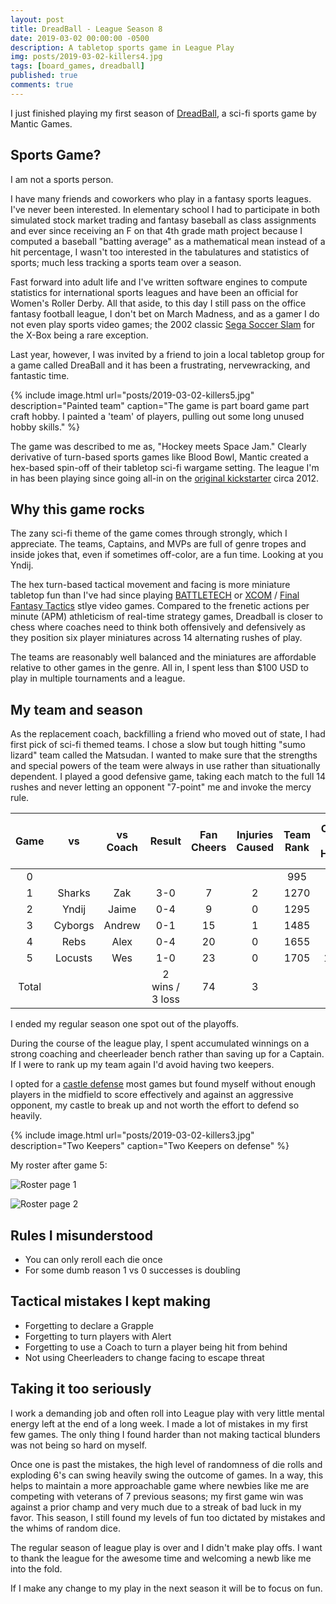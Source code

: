 ```yaml
---
layout: post
title: DreadBall - League Season 8
date: 2019-03-02 00:00:00 -0500
description: A tabletop sports game in League Play 
img: posts/2019-03-02-killers4.jpg
tags: [board_games, dreadball]
published: true
comments: true
---
```


I just finished playing my first season of [DreadBall](http://www.manticgames.com/mantic-shop/dreadball.html), a sci-fi sports game by Mantic Games.

## Sports Game?

I am not a sports person. 

I have many friends and coworkers who play in a fantasy sports leagues.  I've never been interested.  In elementary school I had to participate in both simulated stock market trading and fantasy baseball as class assignments and ever since receiving an F on that 4th grade math project because I computed a baseball "batting average" as a mathematical mean instead of a hit percentage, I wasn't too interested in the tabulatures and statistics of sports; much less tracking a sports team over a season.

Fast forward into adult life and I've written software engines to compute statistics for international sports leagues and have been an official for Women's Roller Derby.  All that aside, to this day I still pass on the office fantasy football league, I don't bet on March Madness, and as a gamer I do not even play sports video games; the 2002 classic [Sega Soccer Slam](https://www.giantbomb.com/sega-soccer-slam/3030-17290/) for the X-Box being a rare exception.  

Last year, however, I was invited by a friend to join a local tabletop group for a game called DreaBall and it has been a frustrating, nervewracking, and fantastic time.  

{% include image.html url="posts/2019-03-02-killers5.jpg" description="Painted team" caption="The game is part board game part craft hobby.  I painted a 'team' of players, pulling out some long unused hobby skills." %}

The game was described to me as, "Hockey meets Space Jam." Clearly derivative of turn-based sports games like Blood Bowl, Mantic created a hex-based spin-off of their tabletop sci-fi wargame setting.  The league I'm in has been playing since going all-in on the [original kickstarter](https://www.kickstarter.com/projects/1744629938/dreadball-the-futuristic-sports-game) circa 2012.

## Why this game rocks

The zany sci-fi theme of the game comes through strongly, which I appreciate.  The teams, Captains, and MVPs are full of genre tropes and inside jokes that, even if sometimes off-color, are a fun time.  Looking at you Yndij.

The hex turn-based tactical movement and facing is more miniature tabletop fun than I've had since playing [BATTLETECH](http://battletechgame.com/) or [XCOM](https://www.giantbomb.com/xcom-enemy-unknown/3030-37152/) / [Final Fantasy Tactics](https://www.giantbomb.com/final-fantasy-tactics/3025-615/) stlye video games. Compared to the frenetic actions per minute (APM) athleticism of real-time strategy games, Dreadball is closer to chess where coaches need to think both offensively and defensively as they position six player miniatures across 14 alternating rushes of play.  

The teams are reasonably well balanced and the miniatures are affordable relative to other games in the genre. All in, I spent less than $100 USD to play in multiple tournaments and a league.

## My team and season

As the replacement coach, backfilling a friend who moved out of state, I had first pick of sci-fi themed teams.  I chose a slow but tough hitting "sumo lizard" team called the Matsudan.  I wanted to make sure that the strengths and special powers of the team were always in use rather than situationally dependent.  I played a good defensive game, taking each match to the full 14 rushes and never letting an opponent "7-point" me and invoke the mercy rule.

|  Game 	|    vs   	| vs  Coach 	|     Result    	| Fan Cheers 	| Injuries Caused 	| Team  Rank 	| Cash  On  Hand 	| 2nd edition league Points 	| CORT  points 	|
|:-----:	|:-------:	|:---------:	|:-------------:	|:----:	|:---:	|:----------:	|:--------------:	|:-------------------------:	|:------------:	|
|   0   	|         	|           	|               	|      	|     	|     995    	|        0       	|                           	|              	|
|   1   	|  Sharks 	|    Zak    	|      3-0      	|   7  	|  2  	|    1270    	|       10       	|             3             	|       3      	|
|   2   	|  Yndij  	|   Jaime   	|      0-4      	|   9  	|  0  	|    1295    	|       60       	|             1             	|       0      	|
|   3   	| Cyborgs 	|   Andrew  	|      0-1      	|  15  	|  1  	|    1485    	|       25       	|             1             	|       0      	|
|   4   	|   Rebs  	|    Alex   	|      0-4      	|  20  	|  0  	|    1655    	|       35       	|             1             	|       0      	|
|   5   	| Locusts 	|    Wes    	|      1-0      	|  23  	|  0  	|    1705    	|       135      	|             3             	|       3      	|
| Total 	|         	|           	| 2 wins / 3 loss 	|  74  	|  3  	|            	|                	|             9             	|       6      	|


I ended my regular season one spot out of the playoffs.

During the course of the league play, I spent accumulated winnings on a strong coaching and cheerleader bench rather than saving up for a Captain. If I were to rank up my team again I'd avoid having two keepers. 

I opted for a [castle defense](https://breaddoll.wordpress.com/2018/03/13/pitch-protocols-famous-formations-the-castle/) most games but found myself without enough players in the midfield to score effectively and against an aggressive opponent, my castle to break up and not worth the effort to defend so heavily.

{% include image.html url="posts/2019-03-02-killers3.jpg" description="Two Keepers" caption="Two Keepers on defense" %}

My roster after game 5:

![Roster page 1]({{site.baseurl}}/assets/img/posts/2019-03-02-killers1.jpg)

![Roster page 2]({{site.baseurl}}/assets/img/posts/2019-03-02-killers2.jpg)

## Rules I misunderstood

* You can only reroll each die once
* For some dumb reason 1 vs 0 successes is doubling

## Tactical mistakes I kept making

* Forgetting to declare a Grapple
* Forgetting to turn players with Alert
* Forgetting to use a Coach to turn a player being hit from behind
* Not using Cheerleaders to change facing to escape threat

## Taking it too seriously

I work a demanding job and often roll into League play with very little mental energy left at the end of a long week.  I made a lot of mistakes in my first few games.  The only thing I found harder than not making tactical blunders was not being so hard on myself.

Once one is past the mistakes, the high level of randomness of die rolls and exploding 6's can swing heavily swing the outcome of games. In a way, this helps to maintain a more approachable game where newbies like me are competing with veterans of 7 previous seasons; my first game win was against a prior champ and very much due to a streak of bad luck in my favor. This season, I still found my levels of fun too dictated by mistakes and the whims of random dice.

The regular season of league play is over and I didn't make play offs.  I want to thank the league for the awesome time and welcoming a newb like me into the fold. 

If I make any change to my play in the next season it will be to focus on fun.
